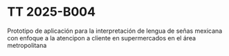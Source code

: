 # TT 2025-B004
 Prototipo de aplicación para la interpretación de lengua de señas mexicana con enfoque a la atencipon a cliente en supermercados en el área metropolitana
